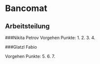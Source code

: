 # Bancomat



## Arbeitsteilung 
###Nikita Petrov
Vorgehen Punkte:
1.
2.
3.
4.

###Glatzl Fabio

Vorgehen Punkte: 
5.
6.
7.
